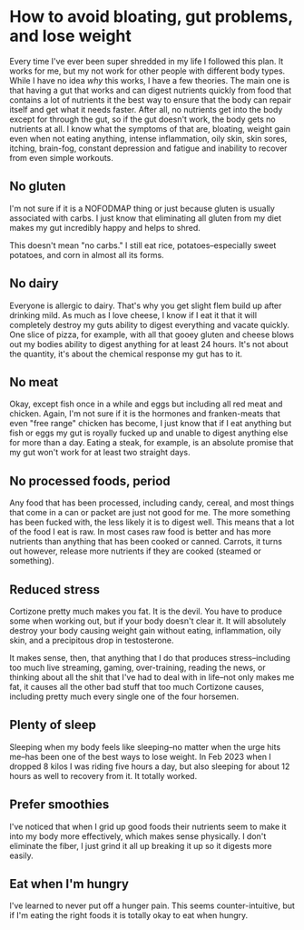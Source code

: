 # How to avoid bloating, gut problems, and lose weight

Every time I've ever been super shredded in my life I followed this plan. It works for me, but my not work for other people with different body types. While I have no idea *why* this works, I have a few theories. The main one is that having a gut that works and can digest nutrients quickly from food that contains a lot of nutrients it the best way to ensure that the body can repair itself and get what it needs faster. After all, no nutrients get into the body except for through the gut, so if the gut doesn't work, the body gets no nutrients at all. I know what the symptoms of that are, bloating, weight gain even when not eating anything, intense inflammation, oily skin, skin sores, itching, brain-fog, constant depression and fatigue and inability to recover from even simple workouts.

## No gluten

I'm not sure if it is a NOFODMAP thing or just because gluten is usually associated with carbs. I just know that eliminating all gluten from my diet makes my gut incredibly happy and helps to shred.

This doesn't mean "no carbs." I still eat rice, potatoes–especially sweet potatoes, and corn in almost all its forms.

## No dairy

Everyone is allergic to dairy. That's why you get slight flem build up after drinking mild. As much as I love cheese, I know if I eat it that it will completely destroy my guts ability to digest everything and vacate quickly. One slice of pizza, for example, with all that gooey gluten and cheese blows out my bodies ability to digest anything for at least 24 hours. It's not about the quantity, it's about the chemical response my gut has to it.

## No meat

Okay, except fish once in a while and eggs but including all red meat and chicken. Again, I'm not sure if it is the hormones and franken-meats that even "free range" chicken has become, I just know that if I eat anything but fish or eggs my gut is royally fucked up and unable to digest anything else for more than a day. Eating a steak, for example, is an absolute promise that my gut won't work for at least two straight days.

## No processed foods, period

Any food that has been processed, including candy, cereal, and most things that come in a can or packet are just not good for me. The more something has been fucked with, the less likely it is to digest well. This means that a lot of the food I eat is raw. In most cases raw food is better and has more nutrients than anything that has been cooked or canned. Carrots, it turns out however, release more nutrients if they are cooked (steamed or something).

## Reduced stress

Cortizone pretty much makes you fat. It is the devil. You have to produce some when working out, but if your body doesn't clear it. It will absolutely destroy your body causing weight gain without eating, inflammation, oily skin, and a precipitous drop in testosterone.

It makes sense, then, that anything that I do that produces stress–including too much live streaming, gaming, over-training, reading the news, or thinking about all the shit that I've had to deal with in life–not only makes me fat, it causes all the other bad stuff that too much Cortizone causes, including pretty much every single one of the four horsemen.

## Plenty of sleep

Sleeping when my body feels like sleeping–no matter when the urge hits me–has been one of the best ways to lose weight. In Feb 2023 when I dropped 8 kilos I was riding five hours a day, but also sleeping for about 12 hours as well to recovery from it. It totally worked.

## Prefer smoothies

I've noticed that when I grid up good foods their nutrients seem to make it into my body more effectively, which makes sense physically. I don't eliminate the fiber, I just grind it all up breaking it up so it digests more easily.

## Eat when I'm hungry

I've learned to never put off a hunger pain. This seems counter-intuitive, but if I'm eating the right foods it is totally okay to eat when hungry.
